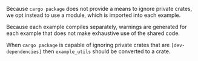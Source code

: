
Because `cargo package` does not provide a means to ignore private crates, we opt instead to
use a module, which is imported into each example.

Because each example compiles separately, warnings are generated for each example that does
not make exhaustive use of the shared code.

When `cargo package` is capable of ignoring private crates that are `[dev-dependencies]`
then `example_utils` should be converted to a crate.